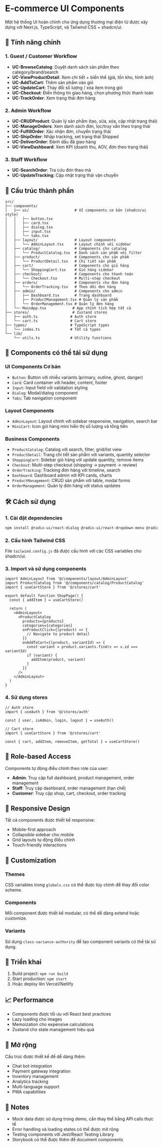 # E-commerce UI Components

Một hệ thống UI hoàn chỉnh cho ứng dụng thương mại điện tử được xây dựng với Next.js, TypeScript, và Tailwind CSS + shadcn/ui.

## 🚀 Tính năng chính

### 1. Guest / Customer Workflow
- **UC-BrowseCatalog**: Duyệt danh sách sản phẩm theo category/brand/search
- **UC-ViewProductDetail**: Xem chi tiết + biến thể (giá, tồn kho, hình ảnh)
- **UC-AddToCart**: Thêm sản phẩm vào giỏ
- **UC-UpdateCart**: Thay đổi số lượng / xóa item trong giỏ
- **UC-Checkout**: Điền thông tin giao hàng, chọn phương thức thanh toán
- **UC-TrackOrder**: Xem trạng thái đơn hàng

### 2. Admin Workflow
- **UC-CRUDProduct**: Quản lý sản phẩm (tạo, sửa, xóa, cập nhật trạng thái)
- **UC-ManageOrders**: Xem danh sách đơn, lọc/truy vấn theo trạng thái
- **UC-FulfillOrder**: Xác nhận đơn, chuyển trạng thái
- **UC-ShipOrder**: Nhập tracking, set trạng thái Shipped
- **UC-DeliverOrder**: Đánh dấu đã giao hàng
- **UC-ViewDashboard**: Xem KPI (doanh thu, AOV, đơn theo trạng thái)

### 3. Staff Workflow
- **UC-SearchOrder**: Tra cứu đơn theo mã
- **UC-UpdateTracking**: Cập nhật trạng thái vận chuyển

## 📁 Cấu trúc thành phần

```
src/
├── components/
│   ├── ui/                     # UI components cơ bản (shadcn/ui style)
│   │   ├── button.tsx
│   │   ├── card.tsx
│   │   ├── dialog.tsx
│   │   ├── input.tsx
│   │   └── tabs.tsx
│   ├── layout/                 # Layout components
│   │   └── AdminLayout.tsx     # Layout chính với sidebar
│   ├── catalog/                # Components cho catalog
│   │   └── ProductCatalog.tsx  # Danh sách sản phẩm với filter
│   ├── product/                # Components cho sản phẩm
│   │   └── ProductDetail.tsx   # Chi tiết sản phẩm
│   ├── cart/                   # Components cho giỏ hàng
│   │   └── ShoppingCart.tsx    # Giỏ hàng sidebar
│   ├── checkout/               # Components cho thanh toán
│   │   └── Checkout.tsx        # Multi-step checkout
│   ├── orders/                 # Components cho đơn hàng
│   │   └── OrderTracking.tsx   # Theo dõi đơn hàng
│   ├── admin/                  # Components cho admin
│   │   ├── Dashboard.tsx       # Trang dashboard
│   │   ├── ProductManagement.tsx # Quản lý sản phẩm
│   │   └── OrderManagement.tsx # Quản lý đơn hàng
│   └── MainApp.tsx            # App chính tích hợp tất cả
├── stores/                    # Zustand stores
│   ├── auth.ts               # Auth store
│   └── cart.ts               # Cart store
├── types/                    # TypeScript types
│   └── index.ts              # Tất cả types
└── lib/
    └── utils.ts              # Utility functions
```

## 🎨 Components có thể tái sử dụng

### UI Components Cơ bản
- `Button`: Button với nhiều variants (primary, outline, ghost, danger)
- `Card`: Card container với header, content, footer
- `Input`: Input field với validation styling
- `Dialog`: Modal/dialog component
- `Tabs`: Tab navigation component

### Layout Components
- `AdminLayout`: Layout chính với sidebar responsive, navigation, search bar
- `MiniCart`: Icon giỏ hàng mini hiển thị số lượng và tổng tiền

### Business Components
- `ProductCatalog`: Catalog với search, filter, grid/list view
- `ProductDetail`: Trang chi tiết sản phẩm với variants, quantity selector
- `ShoppingCart`: Sidebar giỏ hàng với update quantity, remove items
- `Checkout`: Multi-step checkout (shipping → payment → review)
- `OrderTracking`: Tracking đơn hàng với timeline, search
- `Dashboard`: Dashboard admin với KPI cards, charts
- `ProductManagement`: CRUD sản phẩm với table, modal forms
- `OrderManagement`: Quản lý đơn hàng với status updates

## 🛠️ Cách sử dụng

### 1. Cài đặt dependencies

```bash
npm install @radix-ui/react-dialog @radix-ui/react-dropdown-menu @radix-ui/react-select @radix-ui/react-tabs @radix-ui/react-toast @radix-ui/react-tooltip class-variance-authority lucide-react tailwind-merge @hookform/resolvers react-hook-form zod @tanstack/react-table zustand
```

### 2. Cấu hình Tailwind CSS

File `tailwind.config.js` đã được cấu hình với các CSS variables cho shadcn/ui.

### 3. Import và sử dụng components

```tsx
import AdminLayout from '@/components/layout/AdminLayout'
import ProductCatalog from '@/components/catalog/ProductCatalog'
import { useCartStore } from '@/stores/cart'

export default function ShopPage() {
  const { addItem } = useCartStore()
  
  return (
    <AdminLayout>
      <ProductCatalog
        products={products}
        categories={categories}
        onProductClick={(product) => {
          // Navigate to product detail
        }}
        onAddToCart={(product, variantId) => {
          const variant = product.variants.find(v => v.id === variantId)
          if (variant) {
            addItem(product, variant)
          }
        }}
      />
    </AdminLayout>
  )
}
```

### 4. Sử dụng stores

```tsx
// Auth store
import { useAuth } from '@/stores/auth'

const { user, isAdmin, login, logout } = useAuth()

// Cart store  
import { useCartStore } from '@/stores/cart'

const { cart, addItem, removeItem, getTotal } = useCartStore()
```

## 🎯 Role-based Access

Components tự động điều chỉnh theo role của user:

- **Admin**: Truy cập full dashboard, product management, order management
- **Staff**: Truy cập dashboard, order management (hạn chế)
- **Customer**: Truy cập shop, cart, checkout, order tracking

## 📱 Responsive Design

Tất cả components được thiết kế responsive:
- Mobile-first approach
- Collapsible sidebar cho mobile
- Grid layouts tự động điều chỉnh
- Touch-friendly interactions

## 🔧 Customization

### Themes
CSS variables trong `globals.css` có thể được tùy chỉnh để thay đổi color scheme.

### Components
Mỗi component được thiết kế modular, có thể dễ dàng extend hoặc customize.

### Variants
Sử dụng `class-variance-authority` để tạo component variants có thể tái sử dụng.

## 🚀 Triển khai

1. Build project: `npm run build`
2. Start production: `npm start`
3. Hoặc deploy lên Vercel/Netlify

## 📈 Performance

- Components được tối ưu với React best practices
- Lazy loading cho images
- Memoization cho expensive calculations
- Zustand cho state management hiệu quả

## 🔮 Mở rộng

Cấu trúc được thiết kế để dễ dàng thêm:
- Chat bot integration
- Payment gateway integration
- Inventory management
- Analytics tracking
- Multi-language support
- PWA capabilities

## 📝 Notes

- Mock data được sử dụng trong demo, cần thay thế bằng API calls thực tế
- Error handling và loading states có thể được mở rộng
- Testing components với Jest/React Testing Library
- Storybook có thể được thêm để document components
